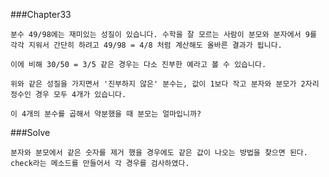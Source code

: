 ###Chapter33

    분수 49/98에는 재미있는 성질이 있습니다. 수학을 잘 모르는 사람이 분모와 분자에서 9를 각각 지워서 간단히 하려고 49/98 = 4/8 처럼 계산해도 올바른 결과가 됩니다.

    이에 비해 30/50 = 3/5 같은 경우는 다소 진부한 예라고 볼 수 있습니다.

    위와 같은 성질을 가지면서 '진부하지 않은' 분수는, 값이 1보다 작고 분자와 분모가 2자리 정수인 경우 모두 4개가 있습니다.

    이 4개의 분수를 곱해서 약분했을 때 분모는 얼마입니까?

###Solve

    분자와 분모에서 같은 숫자를 제거 했을 경우에도 같은 값이 나오는 방법을 찾으면 된다.
    check라는 메소드를 만들어서 각 경우를 검사하였다.